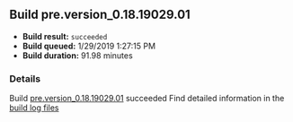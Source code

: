 ## Build pre.version_0.18.19029.01
- **Build result:** `succeeded`
- **Build queued:** 1/29/2019 1:27:15 PM
- **Build duration:** 91.98 minutes
### Details
Build [pre.version_0.18.19029.01](https://winappstudio.visualstudio.com/web/build.aspx?pcguid=a4ef43be-68ce-4195-a619-079b4d9834c2&builduri=vstfs%3a%2f%2f%2fBuild%2fBuild%2f26991) succeeded
Find detailed information in the [build log files](https://uwpctdiags.blob.core.windows.net/buildlogs/pre.version_0.18.19029.01_logs.zip)
